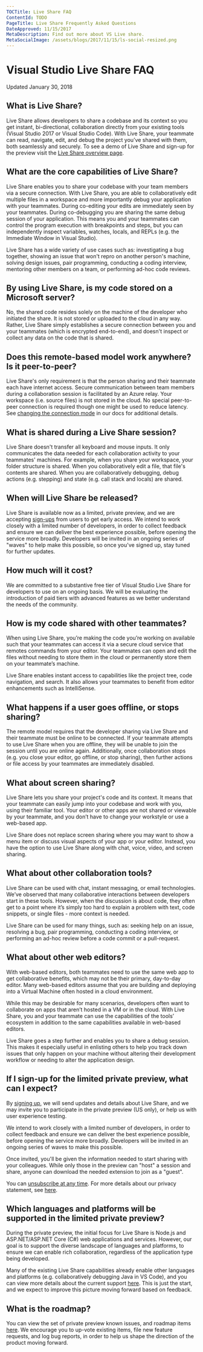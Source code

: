 ```yaml
---
TOCTitle: Live Share FAQ
ContentId: TODO
PageTitle: Live Share Frequently Asked Questions
DateApproved: 11/15/2017
MetaDescription: Find out more about VS Live share.
MetaSocialImage: /assets/blogs/2017/11/15/ls-social-resized.png
---
```


# Visual Studio Live Share FAQ
Updated January 30, 2018

## What is Live Share?
Live Share allows developers to share a codebase and its context so you get instant, bi-directional, collaboration directly from your existing tools (Visual Studio 2017 or Visual Studio Code). With Live Share, your teammate can read, navigate, edit, and debug the project you’ve shared with them, both seamlessly and securely.  To see a demo of Live Share and sign-up for the preview visit the [Live Share overview page](/visual-studio-live-share).

## What are the core capabilities of Live Share?
Live Share enables you to share your codebase with your team members via a secure connection. With Live Share, you are able to collaboratively edit multiple files in a workspace and more importantly debug your application with your teammates. During co-editing your edits are immediately seen by your teammates. During co-debugging you are sharing the same debug session of your application. This means you and your teammates can control the program execution with breakpoints and steps, but you can independently inspect variables, watches, locals, and REPLs (e.g. the Immediate Window in Visual Studio).

Live Share has a wide variety of use cases such as: investigating a bug together, showing an issue that won't repro on another person's machine, solving design issues, pair programming, conducting a coding interview, mentoring other members on a team, or performing ad-hoc code reviews.

## By using Live Share, is my code stored on a Microsoft server?
No, the shared code resides solely on the machine of the developer who initiated the share. It is not stored or uploaded to the cloud in any way. Rather, Live Share simply establishes a secure connection between you and your teammates (which is encrypted end-to-end), and doesn't inspect or collect any data on the code that is shared.

## Does this remote-based model work anywhere? Is it peer-to-peer?
Live Share's only requirement is that the person sharing and their teammate each have internet access. Secure communication between team members during a collaboration session is facilitated by an Azure relay. Your workspace (i.e. source files) is not stored in the cloud. No special peer-to-peer connection is required though one might be used to reduce latency. See [changing the connection mode](http://aka.ms/vsls-docs/connection-mode) in our docs for additional details.

## What is shared during a Live Share session?
Live Share doesn't transfer all keyboard and mouse inputs. It only communicates the data needed for each collaboration activity to your teammates' machines. For example, when you share your workspace, your folder structure is shared. When you collaboratively edit a file, that file's contents are shared. When you are collaboratively debugging, debug actions (e.g. stepping) and state (e.g. call stack and locals) are shared.

## When will Live Share be released?
Live Share is available now as a limited, private preview, and we are accepting [sign-ups](http://aka.ms/vsls-signup) from users to get early access. We intend to work closely with a limited number of developers, in order to collect feedback and ensure we can deliver the best experience possible, before opening the service more broadly. Developers will be invited in an ongoing series of "waves" to help make this possible, so once you've signed up, stay tuned for further updates.

## How much will it cost?
We are committed to a substantive free tier of Visual Studio Live Share for developers to use on an ongoing basis. We will be evaluating the introduction of paid tiers with advanced features as we better understand the needs of the community.

## How is my code shared with other teammates?
When using Live Share, you’re making the code you’re working on available such that your teammates can access it via a secure cloud service that remotes commands from your editor. Your teammates can open and edit the files without needing to store them in the cloud or permanently store them on your teammate’s machine.

Live Share enables instant access to capabilities like the project tree, code navigation, and search. It also allows your teammates to benefit from editor enhancements such as IntelliSense. 

## What happens if a user goes offline, or stops sharing?
The remote model requires that the developer sharing via Live Share and their teammate must be online to be connected. If your teammate attempts to use Live Share when you are offline, they will be unable to join the session until you are online again. Additionally, once collaboration stops (e.g. you close your editor, go offline, or stop sharing), then further actions or file access by your teammates are immediately disabled.

## What about screen sharing?
Live Share lets you share your project's code and its context. It means that your teammate can easily jump into your codebase and work with you, using their familiar tool. Your editor or other apps are not shared or viewable by your teammate, and you don’t have to change your workstyle or use a web-based app.

Live Share does not replace screen sharing where you may want to show a menu item or discuss visual aspects of your app or your editor. Instead, you have the option to use Live Share along with chat, voice, video, and screen sharing.

## What about other collaboration tools?
Live Share can be used with chat, instant messaging, or email technologies. We’ve observed that many collaborative interactions between developers start in these tools. However, when the discussion is about code, they often get to a point where it’s simply too hard to explain a problem with text, code snippets, or single files - more context is needed.

Live Share can be used for many things, such as: seeking help on an issue, resolving a bug, pair programming, conducting a coding interview, or performing an ad-hoc review before a code commit or a pull-request.

## What about other web editors?
With web-based editors, both teammates need to use the same web app to get collaborative benefits, which may not be their primary, day-to-day editor. Many web-based editors assume that you are building and deploying into a Virtual Machine often hosted in a cloud environment.

While this may be desirable for many scenarios, developers often want to collaborate on apps that aren’t hosted in a VM or in the cloud.  With Live Share, you and your teammate can use the capabilities of the tools’ ecosystem in addition to the same capabilities available in web-based editors.

Live Share goes a step further and enables you to share a debug session.  This makes it especially useful in enlisting others to help you track down issues that only happen on your machine without altering their development workflow or needing to alter the application design.

## If I sign-up for the limited private preview, what can I expect?
By [signing up](http://aka.ms/vsls-signup), we will send updates and details about Live Share, and we may invite you to participate in the private preview (US only), or help us with user experience testing.

We intend to work closely with a limited number of developers, in order to collect feedback and ensure we can deliver the best experience possible, before opening the service more broadly. Developers will be invited in an ongoing series of waves to make this possible.

Once invited, you'll be given the information needed to start sharing with your colleagues. While only those in the preview can "host" a session and share,  anyone can download the needed extension to join as a "guest".

You can [unsubscribe at any time](https://aka.ms/vsls-unsubscribe). For more details about our privacy statement, see [here](https://aka.ms/vsls-privacy).

## Which languages and platforms will be supported in the limited private preview?
During the private preview, the initial focus for Live Share is Node.js and ASP.NET/ASP.NET Core (C#) web applications and services. However, our goal is to support the diverse landscape of languages and platforms, to ensure we can enable rich collaboration, regardless of the application type being developed.

Many of the existing Live Share capabilities already enable other languages and platforms (e.g. collaboratively debugging Java in VS Code), and you can view more details about the current support [here](http://aka.ms/vsls-docs/platform-support). This is just the start, and we expect to improve this picture moving forward based on feedback.

## What is the roadmap?
You can view the set of private preview known issues, and roadmap items [here](http://aka.ms/vsls-issues). We encourage you to up-vote existing items, file new feature requests, and log bug reports, in order to help us shape the direction of the product moving forward.
